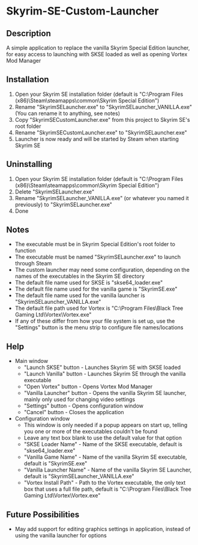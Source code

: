 # Skyrim-SE-Custom-Launcher
Description
-
A simple application to replace the vanilla Skyrim Special Edition launcher, for easy access to launching with SKSE loaded as well as opening Vortex Mod Manager

Installation
-
1. Open your Skyrim SE installation folder (default is "C:\Program Files (x86)\Steam\steamapps\common\Skyrim Special Edition")
2. Rename "SkyrimSELauncher.exe" to "SkyrimSELauncher_VANILLA.exe" (You can rename it to anything, see notes)
3. Copy "SkyrimSECustomLauncher.exe" from this project to Skyrim SE's root folder
4. Rename "SkyrimSECustomLauncher.exe" to "SkyrimSELauncher.exe"
5. Launcher is now ready and will be started by Steam when starting Skyrim SE

Uninstalling
-
1. Open your Skyrim SE installation folder (default is "C:\Program Files (x86)\Steam\steamapps\common\Skyrim Special Edition")
2. Delete "SkyrimSELauncher.exe"
3. Rename "SkyrimSELauncher_VANILLA.exe" (or whatever you named it previously) to "SkyrimSELauncher.exe"
4. Done

Notes
-
- The executable must be in Skyrim Special Edition's root folder to function
- The executable must be named "SkyrimSELauncher.exe" to launch through Steam
- The custom launcher may need some configuration, depending on the names of the executables in the Skyrim SE directory
- The default file name used for SKSE is "skse64_loader.exe"
- The default file name used for the vanilla game is "SkyrimSE.exe"
- The default file name used for the vanilla launcher is "SkyrimSELauncher_VANILLA.exe"
- The default file path used for Vortex is "C:\\Program Files\\Black Tree Gaming Ltd\\Vortex\\Vortex.exe"
- If any of these differ from how your file system is set up, use the "Settings" button is the menu strip to configure file names/locations

Help
-
- Main window
  - "Launch SKSE" button - Launches Skyrim SE with SKSE loaded
  - "Launch Vanilla" button - Launches Skyrim SE through the vanilla executable
  - "Open Vortex" button - Opens Vortex Mod Manager
  - "Vanilla Launcher" button - Opens the vanilla Skyrim SE launcher, mainly only used for changing video settings
  - "Settings" button - Opens configuration window
  - "Cancel" button - Closes the application
- Configuration window
  - This window is only needed if a popup appears on start up, telling you one or more of the executables couldn't be found
  - Leave any text box blank to use the default value for that option
  - "SKSE Loader Name" - Name of the SKSE executable, default is "skse64_loader.exe"
  - "Vanilla Game Name" - Name of the vanilla Skyrim SE executable, default is "SkyrimSE.exe"
  - "Vanilla Launcher Name" - Name of the vanilla Skyrim SE Launcher, default is "SkyrimSELauncher_VANILLA.exe"
  - "Vortex Install Path" - Path to the Vortex executable, the only text box that uses a full file path, default is "C:\\Program Files\\Black Tree Gaming Ltd\\Vortex\\Vortex.exe"


Future Possibilities
-
- May add support for editing graphics settings in application, instead of using the vanilla launcher for options
